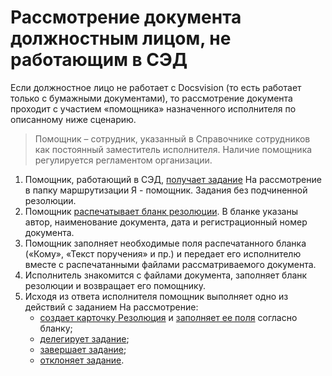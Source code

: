 # Рассмотрение документа должностным лицом, не работающим в СЭД

Если должностное лицо не работает с Docsvision (то есть работает только с бумажными документами), то рассмотрение документа проходит c участием «помощника» назначенного исполнителя по описанному ниже сценарию.

> Помощник – сотрудник, указанный в Справочнике сотрудников как постоянный заместитель исполнителя. Наличие помощника регулируется регламентом организации.

1. Помощник, работающий в СЭД, [получает задание](Task_Take_Consideration.md) На рассмотрение в папку маршрутизации Я - помощник. Задания без подчиненной резолюции.
2. Помощник [распечатывает бланк резолюции](Print_Resolution_Blank.md). В бланке указаны автор, наименование документа, дата и регистрационный номер документа.
3. Помощник заполняет необходимые поля распечатанного бланка («Кому», «Текст поручения» и пр.) и передает его исполнителю вместе с распечатанными файлами рассматриваемого документа.
4. Исполнитель знакомится с файлами документа, заполняет бланк резолюции и возвращает его помощнику.
5. Исходя из ответа исполнителя помощник выполняет одно из действий с заданием На рассмотрение:
   - [создает карточку Резолюция](Creat_Resolution.md) и [заполняет ее поля](Schedule_Resolution.md) согласно бланку;
   - [делегирует задание](Task_Delegate.md);
   - [завершает задание](Task_Finish.md);
   - [отклоняет задание](Task_Reject.md).